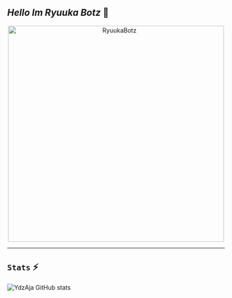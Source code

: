 ## *Hello Im Ryuuka Botz* 👋
<p align="center">
<img src="https://telegra.ph/file/d745408ee71a70c27c661.jpg" alt="RyuukaBotz" width="500"/>

-----

## ```Stats``` ⚡

![YdzAja GitHub stats](https://github-readme-stats.vercel.app/api?username=YdzAja&show_icons=true)

